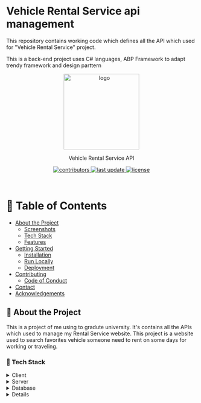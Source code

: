 # Vehicle Rental Service api management

This repository contains working code which defines all the API which used for "Vehicle Rental Service" project.

This is a back-end project uses C# languages, ABP Framework to adapt trendy framework and design parttern

<div align="center">

  <img src="https://avatars.githubusercontent.com/u/49202885?v=4" alt="logo" width="200" height="auto" />  
  <p>
    Vehicle Rental Service API
  </p>
<p>
  <a href="https://github.com/trangmoon309">
    <img src="https://img.shields.io/github/contributors/Louis3797/awesome-readme-template" alt="contributors" />
  </a>
  <a href="">
    <img src="https://img.shields.io/github/last-commit/Louis3797/awesome-readme-template" alt="last update" />
  </a>
  <a href="https://github.com/Louis3797/awesome-readme-template/blob/master/LICENSE">
    <img src="https://img.shields.io/github/license/Louis3797/awesome-readme-template.svg" alt="license" />
  </a>
</p>
</div>

<br />

<!-- Table of Contents -->
# :notebook_with_decorative_cover: Table of Contents

- [About the Project](#star2-about-the-project)
  * [Screenshots](#camera-screenshots)
  * [Tech Stack](#space_invader-tech-stack)
  * [Features](#dart-features)
- [Getting Started](#toolbox-getting-started)
  * [Installation](#gear-installation)
  * [Run Locally](#running-run-locally)
  * [Deployment](#triangular_flag_on_post-deployment)
- [Contributing](#wave-contributing)
  * [Code of Conduct](#scroll-code-of-conduct)
- [Contact](#handshake-contact)
- [Acknowledgements](#gem-acknowledgements)

  

<!-- About the Project -->
## :star2: About the Project
<p>
    This is a project of me using to gradute university. It's contains all the APIs which used to manage my Rental Service website. 
    This project is a website used to search favorites vehicle someone need to rent on some days for working or traveling.
</p>

<!-- TechStack -->
### :space_invader: Tech Stack

<details>
  <summary>Client</summary>
  <ul>
    <li><a href="https://reactjs.org/">React.js</a></li>
    <li><a href="https://redux.js.org/">Redux</a></li>
  </ul>
</details>

<details>
  <summary>Server</summary>
  <ul>
    <li><a href="https://docs.microsoft.com/en-us/dotnet/csharp/">C#</a></li>
    <li><a href="https://abp.io/">ABP Framework</a></li>
    <li><a href="https://docs.microsoft.com/en-us/ef/core/">EF Core</a></li>
    <li><a href="https://identityserver4.readthedocs.io/en/latest/">Identity Server 4</a></li>
    <li><a href="https://www.iis.net/">IIS Server</a></li>
    <li><a href="https://docs.microsoft.com/en-us/aspnet/core/tutorials/first-web-api?view=aspnetcore-6.0&tabs=visual-studio">RESTful API</a></li>    
  </ul>
</details>

<details>
<summary>Database</summary>
  <ul>
    <li><a href="https://www.postgresql.org/">PostgreSQL</a></li>
  </ul>
</details>

<details>

<!-- Features -->
### :dart: Features

- Authentication Features
- User Management
- Permission Management
- Vehicle Type Management
- Vehicle Line Management
- Vehicle Management
- Paypal Payment
- Recommend System based on Content-Base

<!-- Getting Started -->
## 	:toolbox: Getting Started
* Clone this repository:
```
    $ git clone https://github.com/trangmoon309/DATN-BE.git
```
* Create databaser
```
    PM> update-database
```

Clone the project

```bash
  git clone https://github.com/trangmoon309/DATN-BE.git
```

<!-- License -->
## :warning: License

Distributed under the no License. See LICENSE.txt for more information.


<!-- Contact -->
## :handshake: Contact

Huyh Phuong Trang - huynhphuongtrang309@gmail.com

Project Link: [https://github.com/trangmoon309/DATN-BE.git](https://github.com/trangmoon309/DATN-BE.git)


<!-- Acknowledgments -->
## :gem: Acknowledgements

Use this section to mention useful resources and libraries that you have used in your projects.

 - [Shields.io](https://shields.io/)
 - [Awesome README](https://github.com/matiassingers/awesome-readme)
 - [Emoji Cheat Sheet](https://github.com/ikatyang/emoji-cheat-sheet/blob/master/README.md#travel--places)
 - [Readme Template](https://github.com/othneildrew/Best-README-Template)
